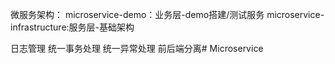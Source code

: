 
微服务架构：
microservice-demo：业务层-demo搭建/测试服务
microservice-infrastructure:服务层-基础架构

日志管理
统一事务处理
统一异常处理
前后端分离# Microservice
